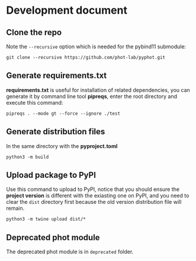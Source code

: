 # Development document

## Clone the repo

Note the `--recursive` option which is needed for the pybind11 submodule:

```shell
git clone --recursive https://github.com/phot-lab/pyphot.git
```

## Generate requirements.txt

**requirements.txt** is useful for installation of related dependencies, you can generate it by command line tool **pipreqs**, enter the root directory and execute this command:

```shell
pipreqs . --mode gt --force --ignore ./test
```

## Generate distribution files

In the same directory with the **pyproject.toml**

```shell
python3 -m build
```

## Upload package to PyPI

Use this command to upload to PyPI, notice that you should ensure the **project version** is different with the exiasting one on PyPI, and you need to clear the `dist` directory first because the old version distribution file will remain.

```shell
python3 -m twine upload dist/*
```

## Deprecated phot module

The deprecated phot module is in `deprecated` folder.
